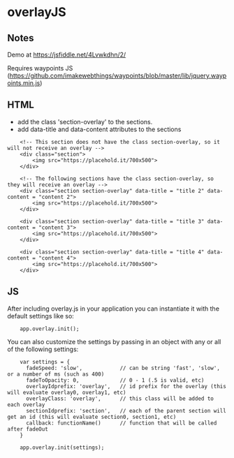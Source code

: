 # overlayJS

Notes
------------

Demo at https://jsfiddle.net/4Lvwkdhn/2/

Requires waypoints JS (https://github.com/imakewebthings/waypoints/blob/master/lib/jquery.waypoints.min.js)

HTML
-------------
  * add the class 'section-overlay' to the sections. 
  * add data-title and data-content attributes to the sections

~~~
    <!-- This section does not have the class section-overlay, so it will not receive an overlay -->
    <div class="section">
        <img src="https://placehold.it/700x500">
    </div>
    
    <!-- The following sections have the class section-overlay, so they will receive an overlay -->
    <div class="section section-overlay" data-title = "title 2" data-content = "content 2">
        <img src="https://placehold.it/700x500">
    </div>
    
    <div class="section section-overlay" data-title = "title 3" data-content = "content 3">
        <img src="https://placehold.it/700x500">
    </div>
    
    <div class="section section-overlay" data-title = "title 4" data-content = "content 4">
        <img src="https://placehold.it/700x500">
    </div>
~~~
  
  

JS
-------------
After including overlay.js in your application you can instantiate it with the default settings like so:
~~~
    app.overlay.init();
~~~

You can also customize the settings by passing in an object with any or all of the following settings:
~~~
    var settings = {
      fadeSpeed: 'slow',            // can be string 'fast', 'slow', or a number of ms (such as 400)
      fadeToOpacity: 0,             // 0 - 1 (.5 is valid, etc)
      overlayIdprefix: 'overlay',   // id prefix for the overlay (this will evaluate overlay0, overlay1, etc)
      overlayClass: 'overlay',      // this class will be added to each overlay
      sectionIdprefix: 'section',   // each of the parent section will get an id (this will evaluate section0, section1, etc)
      callback: functionName()      // function that will be called after fadeOut
    }
    
    app.overlay.init(settings);
~~~
